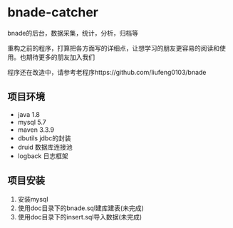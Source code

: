 # bnade-catcher
bnade的后台，数据采集，统计，分析，归档等

重构之前的程序，打算把各方面写的详细点，让想学习的朋友更容易的阅读和使用。也期待更多的朋友加入我们

程序还在改造中，请参考老程序https://github.com/liufeng0103/bnade

## 项目环境
- java 1.8
- mysql 5.7
- maven 3.3.9
- dbutils jdbc的封装
- druid 数据库连接池
- logback 日志框架

## 项目安装
1. 安装mysql
2. 使用doc目录下的bnade.sql建库建表(未完成)
3. 使用doc目录下的insert.sql导入数据(未完成)